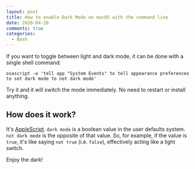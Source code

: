 ```yaml
---
layout: post
title: How to enable Dark Mode on macOS with the command line
date: 2020-04-28
comments: true
categories:
  - Bash
---
```


If you want to toggle between light and dark mode, it can be done with a single shell command:

```applescript
osascript -e 'tell app "System Events" to tell appearance preferences to set dark mode to not dark mode'
```

Try it and it will switch the mode immediately. No need to restart or install anything.

<!--more-->

## How does it work?

It's <a href="https://en.wikipedia.org/wiki/AppleScript" rel="external nofollow">AppleScript</a>. `dark mode` is a boolean value in the user defaults system. `not dark mode` is the opposite of that value. So, for example, if the value is `true`, it's like saying `not true` (i.e. `false`), effectively acting like a light switch.

Enjoy the dark!
